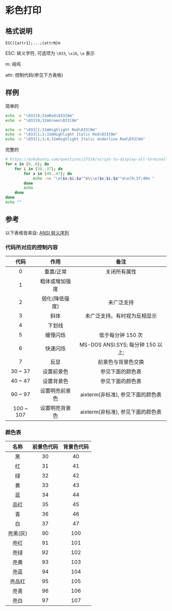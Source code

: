 # 彩色打印

## 格式说明

`ESC[{attr1};...;{attrN}m`

ESC: 转义字符, 可选项为 `\033`, `\x1b`, `\e` 表示

m: 母鸡

attr: 控制代码(参见下方表格)

## 样例

简单的

```sh
echo -e "\033[0;31mRed\033[0m"
echo -e "\033[0;32mGreen\033[0m"

echo -e "\033[1;31mHighlight Red\033[0m"
echo -e "\033[1;3;31mHighlight Italic Red\033[0m"
echo -e "\033[1;3;4;31mHighlight Italic Underline Red\033[0m"
```

完整的

```sh
# https://askubuntu.com/questions/27314/script-to-display-all-terminal-colors
for x in {0..8}; do
    for i in {30..37}; do
        for a in {40..47}; do
            echo -ne "\e[$x;$i;$a""m\\\e[$x;$i;$a""m\e[0;37;40m "
        done
        echo
    done
done
echo ""
```

## 参考

以下表格皆来自: [ANSI 转义序列](https://zh.wikipedia.org/wiki/ANSI转义序列)

### 代码所对应的控制内容

|   代码    |      作用      |               备注                |
| :-------: | :------------: | :-------------------------------: |
|     0     |   重置/正常    |           关闭所有属性            |
|     1     | 粗体或增加强度 |                                   |
|     2     | 弱化(降低强度) |            未广泛支持             |
|     3     |      斜体      |   未广泛支持。有时视为反相显示    |
|     4     |     下划线     |                                   |
|     5     |    缓慢闪烁    |         低于每分钟 150 次         |
|     6     |    快速闪烁    | MS-DOS ANSI.SYS; 每分钟 150 以上; |
|     7     |      反显      |        前景色与背景色交换         |
|  30 ~ 37  |   设置前景色   |         参见下面的颜色表          |
|  40 ~ 47  |   设置背景色   |         参见下面的颜色表          |
|  90 ~ 97  | 设置明亮前景色 | aixterm(非标准), 参见下面的颜色表 |
| 100 ~ 107 | 设置明亮背景色 | aixterm(非标准), 参见下面的颜色表 |

### 颜色表

|   名称   | 前景色代码 | 背景色代码 |
| :------: | :--------: | :--------: |
|    黑    |     30     |     40     |
|    红    |     31     |     41     |
|    绿    |     32     |     42     |
|    黄    |     33     |     43     |
|    蓝    |     34     |     44     |
|   品红   |     35     |     45     |
|    青    |     36     |     46     |
|    白    |     37     |     47     |
| 亮黑(灰) |     90     |    100     |
|   亮红   |     91     |    101     |
|   亮绿   |     92     |    102     |
|   亮黄   |     93     |    103     |
|   亮蓝   |     94     |    104     |
|  亮品红  |     95     |    105     |
|   亮青   |     96     |    106     |
|   亮白   |     97     |    107     |

